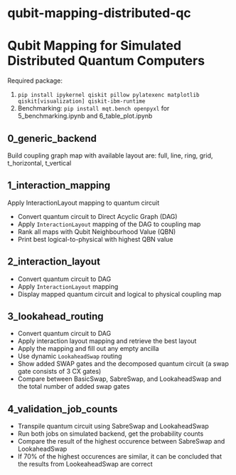 # qubit-mapping-distributed-qc
# Qubit Mapping for Simulated Distributed Quantum Computers

Required package: 
1. `pip install ipykernel qiskit pillow pylatexenc matplotlib qiskit[visualization] qiskit-ibm-runtime`
2. Benchmarking: `pip install mqt.bench openpyxl` for 5_benchmarking.ipynb and 6_table_plot.ipynb

## 0_generic_backend
Build coupling graph map with available layout are: full, line, ring, grid, t_horizontal, t_vertical

## 1_interaction_mapping
Apply InteractionLayout mapping to quantum circuit  
- Convert quantum circuit to Direct Acyclic Graph (DAG)
- Apply `InteractionLayout` mapping of the DAG to coupling map
- Rank all maps with Qubit Neighbourhood Value (QBN)
- Print best logical-to-physical with highest QBN value

## 2_interaction_layout
- Convert quantum circuit to DAG
- Apply `InteractionLayout` mapping
- Display mapped quantum circuit and logical to physical coupling map

## 3_lookahead_routing
- Convert quantum circuit to DAG
- Apply interaction layout mapping and retrieve the best layout
- Apply the mapping and fill out any empty ancilla
- Use dynamic `LookaheadSwap` routing
- Show added SWAP gates and the decomposed quantum circuit (a swap gate consists of 3 CX gates)
- Compare between BasicSwap, SabreSwap, and LookaheadSwap and the total number of added swap gates

## 4_validation_job_counts
- Transpile quantum circuit using SabreSwap and LookaheadSwap
- Run both jobs on simulated backend, get the probability counts
- Compare the result of the highest occurence between SabreSwap and LookaheadSwap
- If 70% of the highest occurences are similar, it can be concluded that the results from LookeaheadSwap are correct

